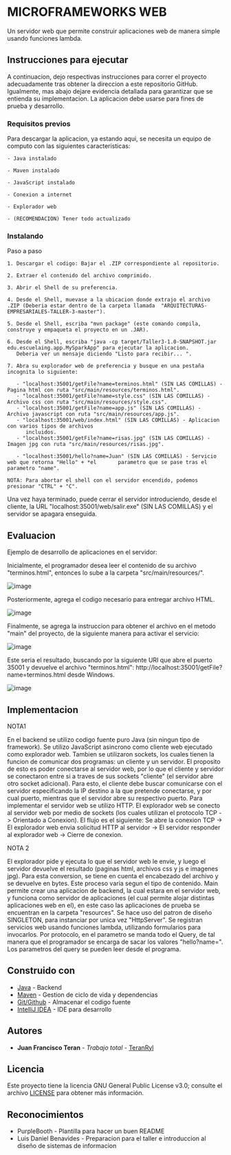 # MICROFRAMEWORKS WEB

Un servidor web que permite construir aplicaciones web de manera simple usando funciones lambda.

## Instrucciones para ejecutar

A continuacion, dejo respectivas instrucciones para correr el proyecto adecuadamente tras obtener la direccion a este repositorio GitHub. Igualmente, mas abajo dejare evidencia detallada para garantizar que se entienda su implementacion. La aplicacion debe usarse para fines de prueba y desarrollo.

### Requisitos previos

Para descargar la aplicacion, ya estando aqui, se necesita un equipo de computo con las siguientes caracteristicas:

```
- Java instalado

- Maven instalado

- JavaScript instalado

- Conexion a internet

- Explorador web

- (RECOMENDACION) Tener todo actualizado
```

### Instalando

Paso a paso

```
1. Descargar el codigo: Bajar el .ZIP correspondiente al repositorio.

2. Extraer el contenido del archivo comprimido.

3. Abrir el Shell de su preferencia.

4. Desde el Shell, muevase a la ubicacion donde extrajo el archivo .ZIP (Deberia estar dentro de la carpeta llamada  "ARQUITECTURAS-EMPRESARIALES-TALLER-3-master").

5. Desde el Shell, escriba "mvn package" (este comando compila, construye y empaqueta el proyecto en un .JAR).

6. Desde el Shell, escriba "java -cp target/Taller3-1.0-SNAPSHOT.jar edu.escuelaing.app.MySparkApp" para ejecutar la aplicacion.
   Deberia ver un mensaje diciendo "Listo para recibir... ".

7. Abra su explorador web de preferencia y busque en una pestaña incognita lo siguiente:
   
   - "localhost:35001/getFile?name=terminos.html" (SIN LAS COMILLAS) - Pagina html con ruta "src/main/resources/terminos.html".
   - "localhost:35001/getFile?name=style.css" (SIN LAS COMILLAS) - Archivo css con ruta "src/main/resources/style.css".
   - "localhost:35001/getFile?name=app.js" (SIN LAS COMILLAS) - Archivo javascript con ruta "src/main/resources/app.js".
   - "localhost:35001/web/index.html" (SIN LAS COMILLAS) - Aplicacion con varios tipos de archivos 
      incluidos.
   - "localhost:35001/getFile?name=risas.jpg" (SIN LAS COMILLAS) - Imagen jpg con ruta "src/main/resources/risas.jpg".

   - "localhost:35001/hello?name=Juan" (SIN LAS COMILLAS) - Servicio web que retorna "Hello" + *el       parametro que se pase tras el parametro "name".

NOTA: Para abortar el shell con el servidor encendido, podemos presionar "CTRL" + "C".
```

Una vez haya terminado, puede cerrar el servidor introduciendo, desde el cliente, la URL "localhost:35001/web/salir.exe" (SIN LAS COMILLAS) y el servidor se apagara enseguida.



## Evaluacion

Ejemplo de desarrollo de aplicaciones en el servidor:

Inicialmente, el programador desea leer el contenido de su archivo "terminos.html", entonces lo sube a la carpeta "src/main/resources/".

![image](https://github.com/TeranRyl/ARQUITECTURAS-EMPRESARIALES-TALLER-3/assets/81679109/7edb899c-07a5-4bc8-805b-92152a15621e)

Posteriormente, agrega el codigo necesario para entregar archivo HTML.

![image](https://github.com/TeranRyl/ARQUITECTURAS-EMPRESARIALES-TALLER-3/assets/81679109/b729f503-c25d-4989-ae04-e2fc3f89d0b5)

Finalmente, se agrega la instruccion para obtener el archivo en el metodo "main" del proyecto, de la siguiente manera para activar el servicio:

![image](https://github.com/TeranRyl/ARQUITECTURAS-EMPRESARIALES-TALLER-3/assets/81679109/4720a670-bca7-4d22-a21d-fcf876f2ff0b)

Este seria el resultado, buscando por la siguiente URI que abre el puerto 35001 y devuelve el archivo "terminos.html": http://localhost:35001/getFile?name=terminos.html desde Windows.

![image](https://github.com/TeranRyl/ARQUITECTURAS-EMPRESARIALES-TALLER-3/assets/81679109/e35b614d-8bad-4a96-a5ea-bf0eae784873)









## Implementacion

NOTA1

En el backend se utilizo codigo fuente puro Java (sin ningun tipo de framework). Se utilizo JavaScript asincrono como cliente web ejecutado como explorador web.
Tambien se utilizaron sockets, los cuales tienen la funcion de comunicar dos programas: un cliente y un servidor. El proposito de esto es poder conectarse al servidor web, por lo que el cliente y servidor se conectaron entre si a traves de sus sockets "cliente" (el servidor abre otro socket adicional). Para esto, el cliente debe buscar comunicarse con el servidor especificando la IP destino a la que pretende conectarse, y por cual puerto, mientras que el servidor abre su respectivo puerto.
Para implementar el servidor web se utilizo HTTP.
El explorador web se conecto al servidor web por medio de sockets (los cuales utilizan el protocolo TCP -> Orientado a Conexion).
El flujo es el siguiente: Se abre la conexion TCP -> El explorador web envia solicitud HTTP al servidor -> El servidor responder al explorador web -> Cierre de conexion.


NOTA 2

El explorador pide y ejecuta lo que el servidor web le envie, y luego el servidor devuelve el resultado (paginas html, archivos css y js e imagenes jpg).
Para esta conversion, se tiene en cuenta el encabezado del archivo y se devuelve en bytes. Este proceso varia segun el tipo de contenido.
Main permite crear una aplicacion de backend, la cual estara en el servidor web, y funciona como servidor de aplicaciones (el cual permite alojar distintas aplicaciones web en el), en este caso las aplicaciones de prueba se encuentran en la carpeta "resources".
Se hace uso del patron de diseño SINGLETON, para instanciar por unica vez "HttpServer".
Se registran servicios web usando funciones lambda, utilizando formularios para invocarlos.
Por protocolo, en el parametro se manda todo el Query, de tal manera que el programador se encarga de sacar los valores "hello?name=". Los parametros del query se pueden leer desde el programa.


## Construido con

* [Java](https://www.oracle.com/co/java/) - Backend
* [Maven](https://maven.apache.org/) - Gestion de ciclo de vida y dependencias
* [Git/Github](https://git-scm.com/) - Almacenar el codigo fuente
* [IntelliJ IDEA](https://www.jetbrains.com/idea/) - IDE para desarrollo

## Autores

* **Juan Francisco Teran** - *Trabajo total* - [TeranRyl](https://github.com/TeranRyl)

## Licencia

Este proyecto tiene la licencia GNU General Public License v3.0; consulte el archivo [LICENSE](LICENSE.txt) para obtener más información.

## Reconocimientos

* PurpleBooth - Plantilla para hacer un buen README
* Luis Daniel Benavides - Preparacion para el taller e introduccion al diseño de sistemas de informacion

